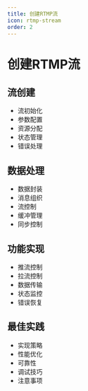 ```yaml
---
title: 创建RTMP流
icon: rtmp-stream
order: 2
---
```


# 创建RTMP流

## 流创建
- 流初始化
- 参数配置
- 资源分配
- 状态管理
- 错误处理

## 数据处理
- 数据封装
- 消息组织
- 流控制
- 缓冲管理
- 同步控制

## 功能实现
- 推流控制
- 拉流控制
- 数据传输
- 状态监控
- 错误恢复

## 最佳实践
- 实现策略
- 性能优化
- 可靠性
- 调试技巧
- 注意事项
